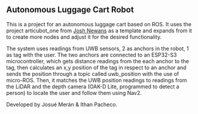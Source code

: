 ## Autonomous Luggage Cart Robot

This is a project for an autonomous luggage cart based on ROS. It uses the project articubot_one from [Josh Newans](https://github.com/joshnewans/articubot_one/tree/c75cf3360e4574ff40aa6438c07739389ad3f8ed) as a template and expands from it to create more nodes and adjust it for the desired functionality.

The system uses readings from UWB sensors, 2 as anchors in the robot, 1 as tag with the user. The two anchors are connected to an ESP32-S3 microcontroller, which gets distance readings from the each anchor to the tag, then calculates an x,y position of the tag in respect to an anchor and sends the position through a topic called uwb_position with the use of micro-ROS. Then, it matches the UWB position readings to readings from the LiDAR and the depth camera (OAK-D Lite, programmed to detect a person) to locate the user and follow them using Nav2.

Developed by Josué Merán & Ithan Pacheco.